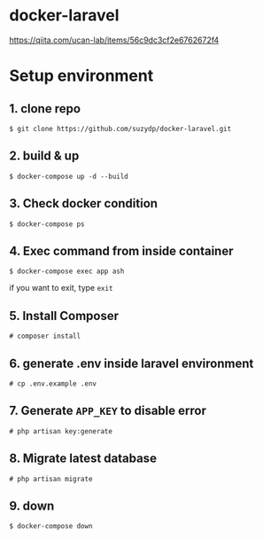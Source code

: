 # docker-laravel

https://qiita.com/ucan-lab/items/56c9dc3cf2e6762672f4

# Setup environment
## 1. clone repo
```$ git clone https://github.com/suzydp/docker-laravel.git```
## 2. build & up
```$ docker-compose up -d --build```
## 3. Check docker condition
```$ docker-compose ps```
## 4. Exec command from inside container
```$ docker-compose exec app ash```

if you want to exit, type `exit`

## 5. Install Composer
```# composer install```
## 6. generate .env inside laravel environment
```# cp .env.example .env```
## 7. Generate `APP_KEY` to disable error
```# php artisan key:generate```
## 8. Migrate latest database
```# php artisan migrate```
## 9. down
```$ docker-compose down```
